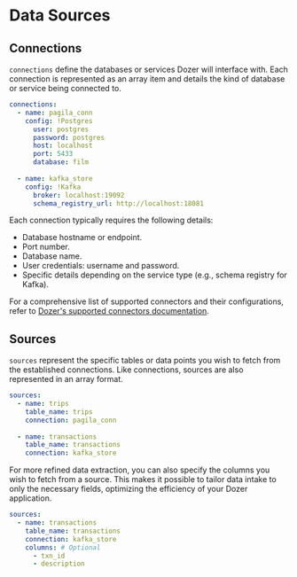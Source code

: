 # Data Sources

## Connections

`connections` define the databases or services Dozer will interface with. Each connection is represented as an array item and details the kind of database or service being connected to.

```yaml
connections:
  - name: pagila_conn
    config: !Postgres
      user: postgres
      password: postgres
      host: localhost
      port: 5433
      database: film
      
  - name: kafka_store
    config: !Kafka
      broker: localhost:19092
      schema_registry_url: http://localhost:18081
```

Each connection typically requires the following details:
- Database hostname or endpoint.
- Port number.
- Database name.
- User credentials: username and password.
- Specific details depending on the service type (e.g., schema registry for Kafka).

For a comprehensive list of supported connectors and their configurations, refer to [Dozer's supported connectors documentation](/data-sources).

## Sources

`sources` represent the specific tables or data points you wish to fetch from the established connections. Like connections, sources are also represented in an array format.

```yaml
sources:
  - name: trips
    table_name: trips
    connection: pagila_conn
    
  - name: transactions
    table_name: transactions
    connection: kafka_store
```

For more refined data extraction, you can also specify the columns you wish to fetch from a source. This makes it possible to tailor data intake to only the necessary fields, optimizing the efficiency of your Dozer application.

```yaml
sources:
  - name: transactions
    table_name: transactions
    connection: kafka_store
    columns: # Optional
      - txn_id
      - description
```